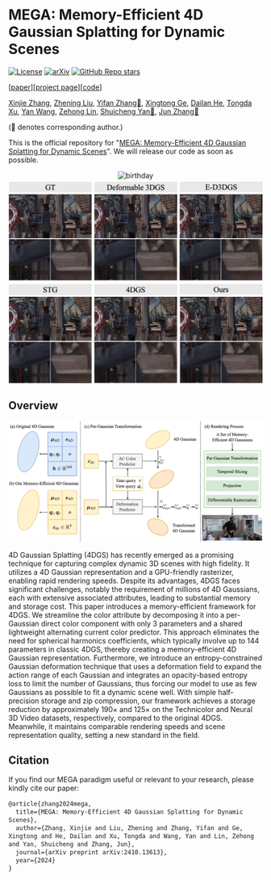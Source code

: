 # MEGA: Memory-Efficient 4D Gaussian Splatting for Dynamic Scenes
[![License](https://img.shields.io/badge/License-Apache_2.0-blue.svg)](https://opensource.org/licenses/Apache-2.0) 
[![arXiv](https://img.shields.io/badge/MEGA-2410.13613-b31b1b)](https://arxiv.org/abs/2410.13613)
[![GitHub Repo stars](https://img.shields.io/github/stars/Xinjie-Q/MEGA.svg?style=social&label=Star&maxAge=60)](https://github.com/Xinjie-Q/MEGA)

[[paper](https://arxiv.org/abs/2410.13613)][[project page](https://xinjie-q.github.io/MEGA)][[code](https://github.com/Xinjie-Q/MEGA)]


[Xinjie Zhang](https://xinjie-q.github.io/), [Zhening Liu](https://www.liuzhening.top/), [Yifan Zhang📧](https://sites.google.com/view/yifan-zhang/), [Xingtong Ge](https://xingtongge.github.io/), [Dailan He](https://scholar.google.com/citations?user=f5MTTy4AAAAJ&hl=en), [Tongda Xu](https://tongdaxu.github.io/), [Yan Wang](https://yanwang202199.github.io/), [Zehong Lin](https://zhlinup.github.io/), [Shuicheng Yan📧](https://yanshuicheng.info/), [Jun Zhang📧](https://eejzhang.people.ust.hk/)

(📧 denotes corresponding author.)

This is the official repository for "[MEGA: Memory-Efficient 4D Gaussian Splatting for Dynamic Scenes](https://arxiv.org/abs/2410.13613)". We will release our code as soon as possible. 

<div align="center">
  <img src="./img/visual_birthday.png" alt="birthday" width="640" />
  <img src="./img/visual_painter.png" alt="painter" width="640" />
</div>

## Overview

![overview](./img/mega_overview.png)

4D Gaussian Splatting (4DGS) has recently emerged as a promising technique for capturing complex dynamic 3D scenes with high fidelity. It utilizes a 4D Gaussian representation and a GPU-friendly rasterizer, enabling rapid rendering speeds. Despite its advantages, 4DGS faces significant challenges, notably the requirement of millions of 4D Gaussians, each with extensive associated attributes, leading to substantial memory and storage cost. This paper introduces a memory-efficient framework for 4DGS. We streamline the color attribute by decomposing it into a per-Gaussian direct color component with only 3 parameters and a shared lightweight alternating current color predictor. This approach eliminates the need for spherical harmonics coefficients, which typically involve up to 144 parameters in classic 4DGS, thereby creating a memory-efficient 4D Gaussian representation. Furthermore, we introduce an entropy-constrained Gaussian deformation technique that uses a deformation field to expand the action range of each Gaussian and integrates an opacity-based entropy loss to limit the number of Gaussians, thus forcing our model to use as few Gaussians as possible to fit a dynamic scene well. With simple half-precision storage and zip compression, our framework achieves a storage reduction by approximately $190\times$ and $125\times$ on the Technicolor and Neural 3D Video datasets, respectively, compared to the original 4DGS. Meanwhile, it maintains comparable rendering speeds and scene representation quality, setting a new standard in the field.

<!-- ## Quick Started

### Cloning the Repository

The repository contains submodules, thus please check it out with 
```shell
# SSH
git clone git@github.com:Xinjie-Q/MEGA.git --recursive
```
or
```shell
# HTTPS
git clone https://github.com/Xinjie-Q/MEGA.git --recursive
```
After cloning the repository, you can follow these steps to train MEGA models. 

### Requirements

```bash
pip install -r requirements.txt
```

If you encounter errors while installing the packages listed in requirements.txt, you can try installing each Python package individually using the pip command.

Before training, you need to download the [Neural 3D Video](https://github.com/facebookresearch/Neural_3D_Video) and [Technicolor](https://www.interdigital.com/data_sets/light-field-dataset) datasets. 

#### Representation

```bash
sh train.sh
sh test.sh
```

## Acknowledgments

We thank [4d-gaussian-splatting](https://github.com/fudan-zvg/4d-gaussian-splatting) for providing the framework to implement 4D Gaussian Splatting. -->

## Citation

If you find our MEGA paradigm useful or relevant to your research, please kindly cite our paper:

```
@article{zhang2024mega,
  title={MEGA: Memory-Efficient 4D Gaussian Splatting for Dynamic Scenes},
  author={Zhang, Xinjie and Liu, Zhening and Zhang, Yifan and Ge, Xingtong and He, Dailan and Xu, Tongda and Wang, Yan and Lin, Zehong and Yan, Shuicheng and Zhang, Jun},
  journal={arXiv preprint arXiv:2410.13613},
  year={2024}
}
```
